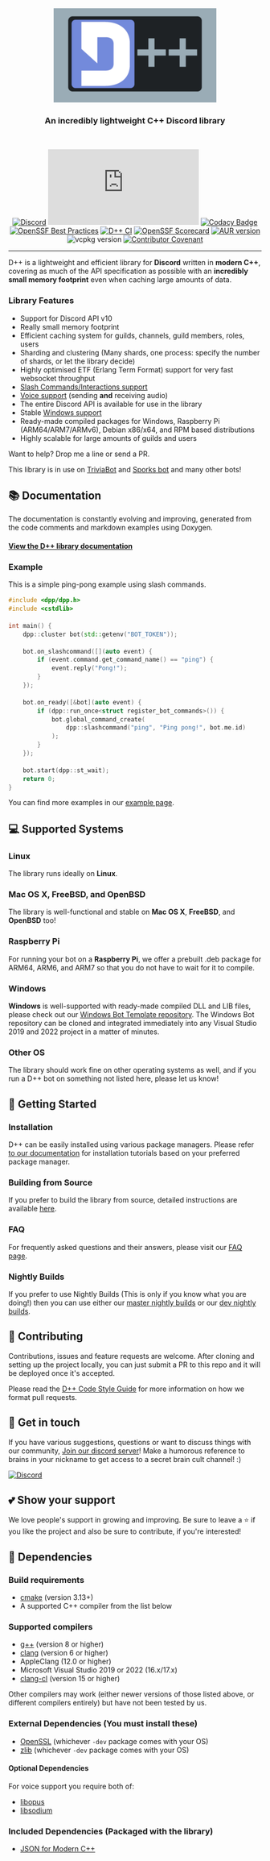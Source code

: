 <div align="center"><img src="docpages/DPP-markdown-logo.png" alt="DPP"/>
<h3>An incredibly lightweight C++ Discord library</h3>
<br />

[![Discord](https://img.shields.io/discord/825407338755653642?style=flat)](https://discord.gg/dpp)
![Downloads](https://dl.dpp.dev/dlcount.php)
[![Codacy Badge](https://app.codacy.com/project/badge/Grade/39b054c38bba411d9b25b39524016c9e)](https://www.codacy.com/gh/brainboxdotcc/DPP/dashboard?utm_source=github.com&amp;utm_medium=referral&amp;utm_content=brainboxdotcc/DPP&amp;utm_campaign=Badge_Grade) [![OpenSSF Best Practices](https://bestpractices.coreinfrastructure.org/projects/7726/badge)](https://bestpractices.coreinfrastructure.org/projects/7726)
[![D++ CI](https://github.com/brainboxdotcc/DPP/actions/workflows/ci.yml/badge.svg)](https://github.com/brainboxdotcc/DPP/actions/workflows/ci.yml)
[![OpenSSF Scorecard](https://api.securityscorecards.dev/projects/github.com/brainboxdotcc/DPP/badge)](https://securityscorecards.dev/viewer/?uri=github.com/brainboxdotcc/DPP)
[![AUR version](https://img.shields.io/aur/version/dpp)](https://aur.archlinux.org/packages/dpp)
![vcpkg version](https://img.shields.io/vcpkg/v/dpp)
[![Contributor Covenant](https://img.shields.io/badge/Contributor%20Covenant-2.1-4baaaa.svg)](CODE_OF_CONDUCT.md)

</div>

<hr />

D++ is a lightweight and efficient library for **Discord** written in **modern C++**, covering as much of the API specification as possible with an **incredibly small memory footprint** even when caching large amounts of data.

### Library Features

* Support for Discord API v10
* Really small memory footprint
* Efficient caching system for guilds, channels, guild members, roles, users
* Sharding and clustering (Many shards, one process: specify the number of shards, or let the library decide)
* Highly optimised ETF (Erlang Term Format) support for very fast websocket throughput
* [Slash Commands/Interactions support](https://dpp.dev/slashcommands.html)
* [Voice support](https://dpp.dev/soundboard.html) (sending **and** receiving audio)
* The entire Discord API is available for use in the library
* Stable [Windows support](https://dpp.dev/buildwindows.html)
* Ready-made compiled packages for Windows, Raspberry Pi (ARM64/ARM7/ARMv6), Debian x86/x64, and RPM based distributions
* Highly scalable for large amounts of guilds and users

Want to help? Drop me a line or send a PR.

This library is in use on [TriviaBot](https://triviabot.co.uk/) and [Sporks bot](https://sporks.gg) and many other bots!

## 📚 Documentation

The documentation is constantly evolving and improving, generated from the code comments and markdown examples using Doxygen.

#### [View the D++ library documentation](https://dpp.dev/)

### Example

This is a simple ping-pong example using slash commands.

```cpp
#include <dpp/dpp.h>
#include <cstdlib>

int main() {
	dpp::cluster bot(std::getenv("BOT_TOKEN"));

	bot.on_slashcommand([](auto event) {
		if (event.command.get_command_name() == "ping") {
			event.reply("Pong!");
		}
	});

	bot.on_ready([&bot](auto event) {
		if (dpp::run_once<struct register_bot_commands>()) {
			bot.global_command_create(
				dpp::slashcommand("ping", "Ping pong!", bot.me.id)
			);
		}
	});

	bot.start(dpp::st_wait);
	return 0;
}
```

You can find more examples in our [example page](https://dpp.dev/example-programs.html).

## 💻 Supported Systems

### Linux

The library runs ideally on **Linux**.

### Mac OS X, FreeBSD, and OpenBSD

The library is well-functional and stable on **Mac OS X**, **FreeBSD**, and **OpenBSD** too!

### Raspberry Pi

For running your bot on a **Raspberry Pi**, we offer a prebuilt .deb package for ARM64, ARM6, and ARM7 so that you do not have to wait for it to compile.

### Windows

**Windows** is well-supported with ready-made compiled DLL and LIB files, please check out our [Windows Bot Template repository](https://github.com/brainboxdotcc/windows-bot-template). The Windows Bot repository can be cloned and integrated immediately into any Visual Studio 2019 and 2022 project in a matter of minutes.

### Other OS

The library should work fine on other operating systems as well, and if you run a D++ bot on something not listed here, please let us know!

## 🔰 Getting Started

### Installation

D++ can be easily installed using various package managers. Please refer [to our documentation](https://dpp.dev/md_docpages_01_installing.html) for installation tutorials based on your preferred package manager.

### Building from Source

If you prefer to build the library from source, detailed instructions are available [here](https://dpp.dev/install-from-source.html).

### FAQ

For frequently asked questions and their answers, please visit our [FAQ page](https://dpp.dev/md_docpages_01_frequently_asked_questions.html).

### Nightly Builds

If you prefer to use Nightly Builds (This is only if you know what you are doing!) then you can use either our [master nightly builds](https://nightly.link/brainboxdotcc/DPP/workflows/ci/master) or our [dev nightly builds](https://nightly.link/brainboxdotcc/DPP/workflows/ci/dev).

## 🤝 Contributing

Contributions, issues and feature requests are welcome. After cloning and setting up the project locally, you can just submit a PR to this repo and it will be deployed once it's accepted.

Please read the [D++ Code Style Guide](https://dpp.dev/coding-standards.html) for more information on how we format pull requests.

## 💬 Get in touch

If you have various suggestions, questions or want to discuss things with our community, [Join our discord server](https://discord.gg/dpp)! Make a humorous reference to brains in your nickname to get access to a secret brain cult channel! :)

[![Discord](https://img.shields.io/discord/825407338755653642?style=flat)](https://discord.gg/dpp)

## 💕 Show your support

We love people's support in growing and improving. Be sure to leave a ⭐️ if you like the project and also be sure to contribute, if you're interested!

## 📂 Dependencies

### Build requirements

* [cmake](https://cmake.org/) (version 3.13+)
* A supported C++ compiler from the list below

### Supported compilers

* [g++](https://gcc.gnu.org) (version 8 or higher)
* [clang](https://clang.llvm.org/) (version 6 or higher)
* AppleClang (12.0 or higher)
* Microsoft Visual Studio 2019 or 2022 (16.x/17.x)
* [clang-cl](https://learn.microsoft.com/en-us/cpp/build/clang-support-msbuild) (version 15 or higher)

Other compilers may work (either newer versions of those listed above, or different compilers entirely) but have not been tested by us.

### External Dependencies (You must install these)

* [OpenSSL](https://openssl.org/) (whichever `-dev` package comes with your OS)
* [zlib](https://zlib.net) (whichever `-dev` package comes with your OS)

#### Optional Dependencies

For voice support you require both of:
* [libopus](https://www.opus-codec.org)
* [libsodium](https://libsodium.org/)

### Included Dependencies (Packaged with the library)

* [JSON for Modern C++](https://json.nlohmann.me/)
